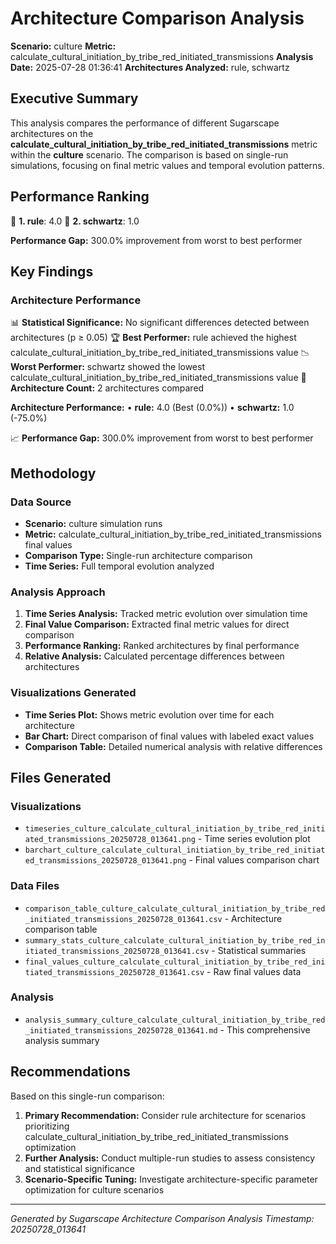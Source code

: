 # Architecture Comparison Analysis

**Scenario:** culture
**Metric:** calculate_cultural_initiation_by_tribe_red_initiated_transmissions
**Analysis Date:** 2025-07-28 01:36:41
**Architectures Analyzed:** rule, schwartz

## Executive Summary

This analysis compares the performance of different Sugarscape architectures on the **calculate_cultural_initiation_by_tribe_red_initiated_transmissions** metric within the **culture** scenario. The comparison is based on single-run simulations, focusing on final metric values and temporal evolution patterns.

## Performance Ranking

🥇 **1. rule**: 4.0
🥈 **2. schwartz**: 1.0

**Performance Gap:** 300.0% improvement from worst to best performer

## Key Findings

### Architecture Performance
📊 **Statistical Significance:** No significant differences detected between architectures (p ≥ 0.05)
🏆 **Best Performer:** rule achieved the highest calculate_cultural_initiation_by_tribe_red_initiated_transmissions value
📉 **Worst Performer:** schwartz showed the lowest calculate_cultural_initiation_by_tribe_red_initiated_transmissions value
🔢 **Architecture Count:** 2 architectures compared

**Architecture Performance:**
• **rule:** 4.0 (Best (0.0%))
• **schwartz:** 1.0 (-75.0%)

📈 **Performance Gap:** 300.0% improvement from worst to best performer

## Methodology

### Data Source
- **Scenario:** culture simulation runs
- **Metric:** calculate_cultural_initiation_by_tribe_red_initiated_transmissions final values
- **Comparison Type:** Single-run architecture comparison
- **Time Series:** Full temporal evolution analyzed

### Analysis Approach
1. **Time Series Analysis:** Tracked metric evolution over simulation time
2. **Final Value Comparison:** Extracted final metric values for direct comparison
3. **Performance Ranking:** Ranked architectures by final performance
4. **Relative Analysis:** Calculated percentage differences between architectures

### Visualizations Generated
- **Time Series Plot:** Shows metric evolution over time for each architecture
- **Bar Chart:** Direct comparison of final values with labeled exact values
- **Comparison Table:** Detailed numerical analysis with relative differences

## Files Generated

### Visualizations
- `timeseries_culture_calculate_cultural_initiation_by_tribe_red_initiated_transmissions_20250728_013641.png` - Time series evolution plot
- `barchart_culture_calculate_cultural_initiation_by_tribe_red_initiated_transmissions_20250728_013641.png` - Final values comparison chart

### Data Files
- `comparison_table_culture_calculate_cultural_initiation_by_tribe_red_initiated_transmissions_20250728_013641.csv` - Architecture comparison table
- `summary_stats_culture_calculate_cultural_initiation_by_tribe_red_initiated_transmissions_20250728_013641.csv` - Statistical summaries
- `final_values_culture_calculate_cultural_initiation_by_tribe_red_initiated_transmissions_20250728_013641.csv` - Raw final values data

### Analysis
- `analysis_summary_culture_calculate_cultural_initiation_by_tribe_red_initiated_transmissions_20250728_013641.md` - This comprehensive analysis summary

## Recommendations

Based on this single-run comparison:
1. **Primary Recommendation:** Consider rule architecture for scenarios prioritizing calculate_cultural_initiation_by_tribe_red_initiated_transmissions optimization
2. **Further Analysis:** Conduct multiple-run studies to assess consistency and statistical significance
3. **Scenario-Specific Tuning:** Investigate architecture-specific parameter optimization for culture scenarios


---
*Generated by Sugarscape Architecture Comparison Analysis*
*Timestamp: 20250728_013641*
